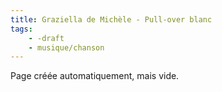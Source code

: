 ```yaml
---
title: Graziella de Michèle - Pull-over blanc
tags:
    - -draft
    - musique/chanson
---
```


Page créée automatiquement, mais vide.
